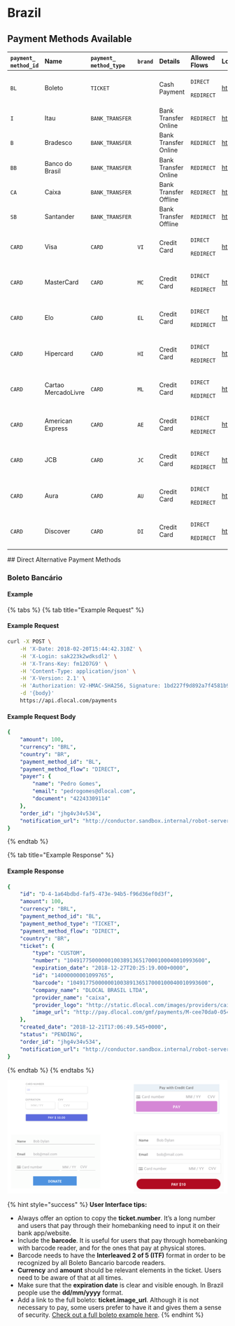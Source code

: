 # Brazil

## Payment Methods Available

<table>
  <thead>
    <tr>
      <th style="text-align:left"><code>payment_<br />method_id</code>
      </th>
      <th style="text-align:left"><b>Name</b>
      </th>
      <th style="text-align:left"><code>payment_<br />method_type</code>
      </th>
      <th style="text-align:left"><code>brand</code>
      </th>
      <th style="text-align:left"><b>Details</b>
      </th>
      <th style="text-align:left">Allowed Flows</th>
      <th style="text-align:left"><b>Logo</b>
      </th>
    </tr>
  </thead>
  <tbody>
    <tr>
      <td style="text-align:left"><code>BL</code>
      </td>
      <td style="text-align:left">Boleto</td>
      <td style="text-align:left"><code>TICKET</code>
      </td>
      <td style="text-align:left"></td>
      <td style="text-align:left">Cash Payment</td>
      <td style="text-align:left">
        <p><code>DIRECT</code>
        </p>
        <p><code>REDIRECT</code>
        </p>
      </td>
      <td style="text-align:left">&#x200B;<a href="https://pay.dlocal.com/views/2.0/images/payments/BL.png">https://pay.dlocal.com/views/2.0/images/payments/BL.png</a>&#x200B;</td>
    </tr>
    <tr>
      <td style="text-align:left"><code>I</code>
      </td>
      <td style="text-align:left">Itau</td>
      <td style="text-align:left"><code>BANK_TRANSFER</code>
      </td>
      <td style="text-align:left"></td>
      <td style="text-align:left">Bank Transfer Online</td>
      <td style="text-align:left"><code>REDIRECT</code>
      </td>
      <td style="text-align:left">&#x200B;<a href="https://pay.dlocal.com/views/2.0/images/payments/I.png">https://pay.dlocal.com/views/2.0/images/payments/I.png</a>&#x200B;</td>
    </tr>
    <tr>
      <td style="text-align:left"><code>B</code>
      </td>
      <td style="text-align:left">Bradesco</td>
      <td style="text-align:left"><code>BANK_TRANSFER</code>
      </td>
      <td style="text-align:left"></td>
      <td style="text-align:left">Bank Transfer Online</td>
      <td style="text-align:left"><code>REDIRECT</code>
      </td>
      <td style="text-align:left">&#x200B;<a href="https://pay.dlocal.com/views/2.0/images/payments/B.png">https://pay.dlocal.com/views/2.0/images/payments/B.png</a>&#x200B;</td>
    </tr>
    <tr>
      <td style="text-align:left"><code>BB</code>
      </td>
      <td style="text-align:left">Banco do Brasil</td>
      <td style="text-align:left"><code>BANK_TRANSFER</code>
      </td>
      <td style="text-align:left"></td>
      <td style="text-align:left">Bank Transfer Online</td>
      <td style="text-align:left"><code>REDIRECT</code>
      </td>
      <td style="text-align:left">&#x200B;<a href="https://pay.dlocal.com/views/2.0/images/payments/BB.png">https://pay.dlocal.com/views/2.0/images/payments/BB.png</a>&#x200B;</td>
    </tr>
    <tr>
      <td style="text-align:left"><code>CA</code>
      </td>
      <td style="text-align:left">Caixa</td>
      <td style="text-align:left"><code>BANK_TRANSFER</code>
      </td>
      <td style="text-align:left"></td>
      <td style="text-align:left">Bank Transfer Offline</td>
      <td style="text-align:left"><code>REDIRECT</code>
      </td>
      <td style="text-align:left">&#x200B;<a href="https://pay.dlocal.com/views/2.0/images/payments/CA.png">https://pay.dlocal.com/views/2.0/images/payments/CA.png</a>&#x200B;</td>
    </tr>
    <tr>
      <td style="text-align:left"><code>SB</code>
      </td>
      <td style="text-align:left">Santander</td>
      <td style="text-align:left"><code>BANK_TRANSFER</code>
      </td>
      <td style="text-align:left"></td>
      <td style="text-align:left">Bank Transfer Offline</td>
      <td style="text-align:left"><code>REDIRECT</code>
      </td>
      <td style="text-align:left">&#x200B;<a href="https://pay.dlocal.com/views/2.0/images/payments/SB.png">https://pay.dlocal.com/views/2.0/images/payments/SB.png</a>&#x200B;</td>
    </tr>
    <tr>
      <td style="text-align:left"><code>CARD</code>
      </td>
      <td style="text-align:left">Visa</td>
      <td style="text-align:left"><code>CARD</code>
      </td>
      <td style="text-align:left"><code>VI</code>
      </td>
      <td style="text-align:left">Credit Card</td>
      <td style="text-align:left">
        <p><code>DIRECT</code>
        </p>
        <p><code>REDIRECT</code>
        </p>
      </td>
      <td style="text-align:left">&#x200B;<a href="https://pay.dlocal.com/views/2.0/images/payments/VI.png">https://pay.dlocal.com/views/2.0/images/payments/VI.png</a>&#x200B;</td>
    </tr>
    <tr>
      <td style="text-align:left"><code>CARD</code>
      </td>
      <td style="text-align:left">MasterCard</td>
      <td style="text-align:left"><code>CARD</code>
      </td>
      <td style="text-align:left"><code>MC</code>
      </td>
      <td style="text-align:left">Credit Card</td>
      <td style="text-align:left">
        <p><code>DIRECT</code>
        </p>
        <p><code>REDIRECT</code>
        </p>
      </td>
      <td style="text-align:left">&#x200B;<a href="https://pay.dlocal.com/views/2.0/images/payments/MC.png">https://pay.dlocal.com/views/2.0/images/payments/MC.png</a>&#x200B;</td>
    </tr>
    <tr>
      <td style="text-align:left"><code>CARD</code>
      </td>
      <td style="text-align:left">Elo</td>
      <td style="text-align:left"><code>CARD</code>
      </td>
      <td style="text-align:left"><code>EL</code>
      </td>
      <td style="text-align:left">Credit Card</td>
      <td style="text-align:left">
        <p><code>DIRECT</code>
        </p>
        <p><code>REDIRECT</code>
        </p>
      </td>
      <td style="text-align:left">&#x200B;<a href="https://pay.dlocal.com/views/2.0/images/payments/EL.png">https://pay.dlocal.com/views/2.0/images/payments/EL.png</a>&#x200B;</td>
    </tr>
    <tr>
      <td style="text-align:left"><code>CARD</code>
      </td>
      <td style="text-align:left">Hipercard</td>
      <td style="text-align:left"><code>CARD</code>
      </td>
      <td style="text-align:left"><code>HI</code>
      </td>
      <td style="text-align:left">Credit Card</td>
      <td style="text-align:left">
        <p><code>DIRECT</code>
        </p>
        <p><code>REDIRECT</code>
        </p>
      </td>
      <td style="text-align:left">&#x200B;<a href="https://pay.dlocal.com/views/2.0/images/payments/HI.png">https://pay.dlocal.com/views/2.0/images/payments/HI.png</a>&#x200B;</td>
    </tr>
    <tr>
      <td style="text-align:left"><code>CARD</code>
      </td>
      <td style="text-align:left">Cartao MercadoLivre</td>
      <td style="text-align:left"><code>CARD</code>
      </td>
      <td style="text-align:left"><code>ML</code>
      </td>
      <td style="text-align:left">Credit Card</td>
      <td style="text-align:left">
        <p><code>DIRECT</code>
        </p>
        <p><code>REDIRECT</code>
        </p>
      </td>
      <td style="text-align:left">&#x200B;<a href="https://pay.dlocal.com/views/2.0/images/payments/ML.png">https://pay.dlocal.com/views/2.0/images/payments/ML.png</a>&#x200B;</td>
    </tr>
    <tr>
      <td style="text-align:left"><code>CARD</code>
      </td>
      <td style="text-align:left">American Express</td>
      <td style="text-align:left"><code>CARD</code>
      </td>
      <td style="text-align:left"><code>AE</code>
      </td>
      <td style="text-align:left">Credit Card</td>
      <td style="text-align:left">
        <p><code>DIRECT</code>
        </p>
        <p><code>REDIRECT</code>
        </p>
      </td>
      <td style="text-align:left">&#x200B;<a href="https://pay.dlocal.com/views/2.0/images/payments/AE.png">https://pay.dlocal.com/views/2.0/images/payments/AE.png</a>&#x200B;</td>
    </tr>
    <tr>
      <td style="text-align:left"><code>CARD</code>
      </td>
      <td style="text-align:left">JCB</td>
      <td style="text-align:left"><code>CARD</code>
      </td>
      <td style="text-align:left"><code>JC</code>
      </td>
      <td style="text-align:left">Credit Card</td>
      <td style="text-align:left">
        <p><code>DIRECT</code>
        </p>
        <p><code>REDIRECT</code>
        </p>
      </td>
      <td style="text-align:left">&#x200B;<a href="https://pay.dlocal.com/views/2.0/images/payments/JC.png">https://pay.dlocal.com/views/2.0/images/payments/JC.png</a>&#x200B;</td>
    </tr>
    <tr>
      <td style="text-align:left"><code>CARD</code>
      </td>
      <td style="text-align:left">Aura</td>
      <td style="text-align:left"><code>CARD</code>
      </td>
      <td style="text-align:left"><code>AU</code>
      </td>
      <td style="text-align:left">Credit Card</td>
      <td style="text-align:left">
        <p><code>DIRECT</code>
        </p>
        <p><code>REDIRECT</code>
        </p>
      </td>
      <td style="text-align:left">&#x200B;<a href="https://pay.dlocal.com/views/2.0/images/payments/AU.png">https://pay.dlocal.com/views/2.0/images/payments/AU.png</a>&#x200B;</td>
    </tr>
    <tr>
      <td style="text-align:left"><code>CARD</code>
      </td>
      <td style="text-align:left">Discover</td>
      <td style="text-align:left"><code>CARD</code>
      </td>
      <td style="text-align:left"><code>DI</code>
      </td>
      <td style="text-align:left">Credit Card</td>
      <td style="text-align:left">
        <p><code>DIRECT</code>
        </p>
        <p><code>REDIRECT</code>
        </p>
      </td>
      <td style="text-align:left">&#x200B;<a href="https://pay.dlocal.com/views/2.0/images/payments/DS.png">https://pay.dlocal.com/views/2.0/images/payments/DS.png</a>&#x200B;</td>
    </tr>
  </tbody>
</table>## Direct Alternative Payment Methods

### Boleto Bancário

#### Example

{% tabs %}
{% tab title="Example Request" %}
#### Example Request

```bash
curl -X POST \
    -H 'X-Date: 2018-02-20T15:44:42.310Z' \
    -H 'X-Login: sak223k2wdksdl2' \
    -H 'X-Trans-Key: fm12O7G9' \
    -H 'Content-Type: application/json' \
    -H 'X-Version: 2.1' \
    -H 'Authorization: V2-HMAC-SHA256, Signature: 1bd227f9d892a7f4581b998c21e353b1686a6bdad5940e7bb6aa596c96e0a6ec' \
    -d '{body}'
    https://api.dlocal.com/payments
```

#### Example Request Body

```yaml
{
    "amount": 100,
    "currency": "BRL",
    "country": "BR",
    "payment_method_id": "BL",
    "payment_method_flow": "DIRECT",
    "payer": {
        "name": "Pedro Gomes",
        "email": "pedrogomes@dlocal.com",
        "document": "42243309114"
    },
    "order_id": "jhg4v34v534",
    "notification_url": "http://conductor.sandbox.internal/robot-server/rest/generic/notification/new"
}
```
{% endtab %}

{% tab title="Example Response" %}
#### Example Response

```yaml
{
    "id": "D-4-1a64bdbd-faf5-473e-94b5-f96d36ef0d3f",
    "amount": 100,
    "currency": "BRL",
    "payment_method_id": "BL",
    "payment_method_type": "TICKET",
    "payment_method_flow": "DIRECT",
    "country": "BR",
    "ticket": {
        "type": "CUSTOM",
        "number": "10491775000000100389136517000100040010993600",
        "expiration_date": "2018-12-27T20:25:19.000+0000",
        "id": "14000000001099765",
        "barcode": "10491775000000100389136517000100040010993600",
        "company_name": "DLOCAL BRASIL LTDA",
        "provider_name": "caixa",
        "provider_logo": "http://static.dlocal.com/images/providers/caixa.png",
        "image_url": "http://pay.dlocal.com/gmf/payments/M-cee70da0-0542-11e9-b88f-39144191f926"
    },
    "created_date": "2018-12-21T17:06:49.545+0000",
    "status": "PENDING",
    "order_id": "jhg4v34v534",
    "notification_url": "http://conductor.sandbox.internal/robot-server/rest/generic/notification/new"
}
```
{% endtab %}
{% endtabs %}

![Example mobile UI built with the information in the example above](../../../.gitbook/assets/image%20%288%29.png)

{% hint style="success" %}
**User Interface tips:**

* Always offer an option to copy the **ticket.number**. It’s a long number and users that pay through their homebanking need to input it on their bank app/website. 
* Include the **barcode**. It is useful for users that pay through homebanking with barcode reader, and for the ones that pay at physical stores.
* Barcode needs to have the **Interleaved 2 of 5 \(ITF\)** format in order to be recognized by all Boleto Bancario barcode readers.
* **Currency** and **amount** should be relevant elements in the ticket. Users need to be aware of that at all times.
* Make sure that the **expiration date** is clear and visible enough. In Brazil people use the **dd/mm/yyyy** format.
* Add a link to the full boleto: **ticket.image\_url**. Although it is not necessary to pay, some users prefer to have it and gives them a sense of security. [Check out a full boleto example here](https://ibb.co/mNBc6g2).
{% endhint %}

